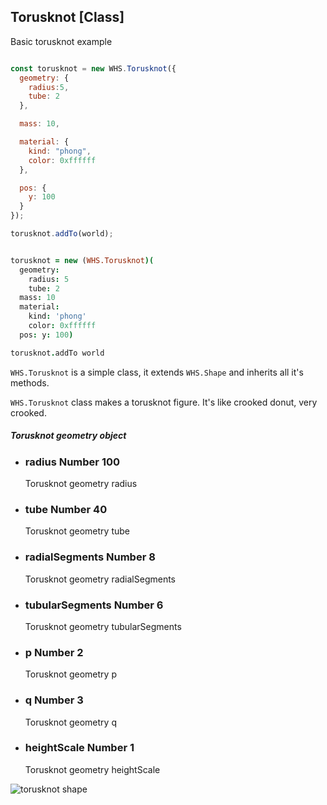 <h2 class="ws" id="torusknot">Torusknot [Class]</h2>

<div class="blockTitle h3">Basic torusknot example</div>

```javascript

const torusknot = new WHS.Torusknot({
  geometry: {
    radius:5,
    tube: 2
  },

  mass: 10,

  material: {
    kind: "phong",
    color: 0xffffff
  },

  pos: {
    y: 100
  }
});

torusknot.addTo(world);

```

```coffeescript

torusknot = new (WHS.Torusknot)(
  geometry:
    radius: 5
    tube: 2
  mass: 10
  material:
    kind: 'phong'
    color: 0xffffff
  pos: y: 100)

torusknot.addTo world

```


`WHS.Torusknot` is a simple class, it extends `WHS.Shape` and inherits all it's methods.

`WHS.Torusknot` class makes a torusknot figure. It's like crooked donut, very crooked.

<div class="params" id="torusknot-geometry">
  <h5>Torusknot geometry object <a href="#torusknot-geometry" class="anchor"></a></h5>
  <ul>
    <li id="torusknot-geometry-radius">
      <h3><a href="#torusknot-geometry-radius" class="anchor"></a> radius
        <span class="type">Number</span>
        <span class="default">100</span>
      </h3>
      <p>Torusknot geometry radius</p>
    </li>
    <li id="torusknot-geometry-tube">
      <h3><a href="#torusknot-geometry-tube" class="anchor"></a> tube
        <span class="type">Number</span>
        <span class="default">40</span>
      </h3>
      <p>Torusknot geometry tube</p>
    </li>
    <li id="torusknot-geometry-radialSegments">
      <h3><a href="#torusknot-geometry-radialSegments" class="anchor"></a> radialSegments
        <span class="type">Number</span>
        <span class="default">8</span>
      </h3>
      <p>Torusknot geometry radialSegments</p>
    </li>
    <li id="torusknot-geometry-tubularSegments">
      <h3><a href="#torusknot-geometry-tubularSegments" class="anchor"></a> tubularSegments
        <span class="type">Number</span>
        <span class="default">6</span>
      </h3>
      <p>Torusknot geometry tubularSegments</p>
    </li>
    <li id="torusknot-geometry-p">
      <h3><a href="#torusknot-geometry-p" class="anchor"></a> p
        <span class="type">Number</span>
        <span class="default">2</span>
      </h3>
      <p>Torusknot geometry p</p>
    </li>
    <li id="torusknot-geometry-q">
      <h3><a href="#torusknot-geometry-q" class="anchor"></a> q
        <span class="type">Number</span>
        <span class="default">3</span>
      </h3>
      <p>Torusknot geometry q</p>
    </li>
    <li id="torusknot-geometry-heightScale">
      <h3><a href="#torusknot-geometry-heightScale" class="anchor"></a> heightScale
        <span class="type">Number</span>
        <span class="default">1</span>
      </h3>
      <p>Torusknot geometry heightScale</p>
    </li>
  </ul>
</div>

<script src="https://gist.github.com/sasha240100/186976e65a13e62ec333.js"></script>

<img src="images/shapes/torusknot.png" alt="torusknot shape">